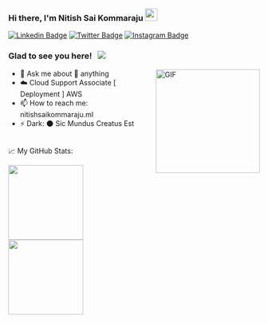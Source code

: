 ### Hi there, I'm Nitish Sai Kommaraju <img src="https://media.giphy.com/media/hvRJCLFzcasrR4ia7z/giphy.gif" width="25px">
[![Linkedin Badge](https://img.shields.io/badge/-LinkedIn-0e76a8?style=flat-square&logo=Linkedin&logoColor=white)](https://www.linkedin.com/in/kommarajunitishsai)
[![Twitter Badge](https://img.shields.io/badge/-Twitter-00acee?style=flat-square&logo=Twitter&logoColor=white)](https://twitter.com/Nitishsaik)
[![Instagram Badge](https://img.shields.io/badge/-Instagram-e4405f?style=flat-square&logo=Instagram&logoColor=white)](https://www.instagram.com/nitishsaik/)

### Glad to see you here! &nbsp; ![](https://visitor-badge.glitch.me/badge?page_id=nitishsai9)
<img align="right" alt="GIF" src="https://nitishsaikommaraju.ml/static/media/nitish.e1de6f3b.png" width="208em"  />

- 💬 Ask me about 🌝 anything
- ☁️ Cloud Support Associate [ Deployment ] AWS
- 📫 How to reach me: nitishsaikommaraju.ml
- ⚡ Dark: 🌑 Sic Mundus Creatus Est

<br>
📈 My GitHub Stats:

<br>
<p>
  <img height="150em" src="https://github-readme-stats.vercel.app/api?username=nitishsai9&show_icons=true&hide_border=true&&count_private=true&include_all_commits=true" />
  <img height="150em" src="https://github-readme-stats.vercel.app/api/top-langs/?username=nitishsai9&exclude_repo=KNN-Image-Classification&show_icons=true&hide_border=true&layout=compact&langs_count=8"/>
</p>
